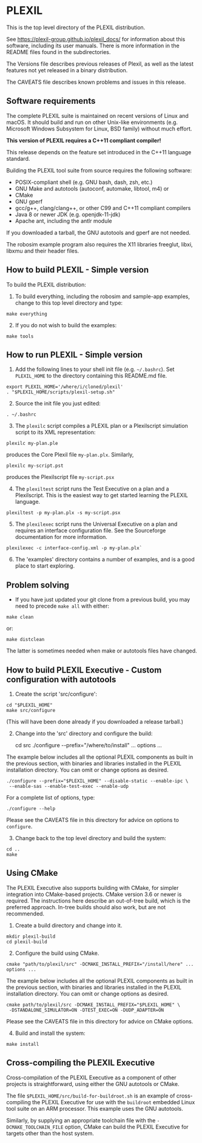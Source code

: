 # PLEXIL

This is the top level directory of the PLEXIL distribution.

See https://plexil-group.github.io/plexil_docs/ for information about
this software, including its user manuals.  There is more information
in the README files found in the subdirectories.

The Versions file describes previous releases of Plexil, as well as
the latest features not yet released in a binary distribution.

The CAVEATS file describes known problems and issues in this release.

## Software requirements

The complete PLEXIL suite is maintained on recent versions of Linux
and macOS.  It should build and run on other Unix-like environments
(e.g. Microsoft Windows Subsystem for Linux, BSD family) without much
effort.

**This version of PLEXIL requires a C++11 compliant compiler!**

This release depends on the feature set introduced in the C++11
language standard.

Building the PLEXIL tool suite from source requires the following
software:

* POSIX-compliant shell (e.g. GNU bash, dash, zsh, etc.)
* GNU Make and autotools (autoconf, automake, libtool, m4) or
* CMake
* GNU gperf
* gcc/g++, clang/clang++, or other C99 and C++11 compliant compilers
* Java 8 or newer JDK (e.g. openjdk-11-jdk)
* Apache ant, including the antlr module

If you downloaded a tarball, the GNU autotools and gperf are not
needed.

The robosim example program also requires the X11 libraries freeglut,
libxi, libxmu and their header files.

## How to build PLEXIL - Simple version

To build the PLEXIL distribution:

1. To build everything, including the robosim and sample-app examples,
change to this top level directory and type:

```
make everything
```

2. If you do not wish to build the examples:

```
make tools
```

## How to run PLEXIL - Simple version

1. Add the following lines to your shell init file (e.g. `~/.bashrc`).
Set `PLEXIL_HOME` to the directory containing this README.md file.

```
export PLEXIL_HOME='/where/i/cloned/plexil'
. "$PLEXIL_HOME/scripts/plexil-setup.sh"
```

2. Source the init file you just edited:

```
. ~/.bashrc
```

3. The `plexilc` script compiles a PLEXIL plan or a Plexilscript
simulation script to its XML representation:

```
plexilc my-plan.ple
```

produces the Core Plexil file `my-plan.plx`.  Similarly,

```
plexilc my-script.pst
```

produces the Plexilscript file `my-script.psx`

4. The `plexiltest` script runs the Test Executive on a plan and a
Plexilscript.  This is the easiest way to get started learning the
PLEXIL language.

```
plexiltest -p my-plan.plx -s my-script.psx
```

5. The `plexilexec` script runs the Universal Executive on a plan and
requires an interface configuration file. See the Sourceforge
documentation for more information.

```
plexilexec -c interface-config.xml -p my-plan.plx`
```

6. The 'examples' directory contains a number of examples, and is a
   good place to start exploring.

## Problem solving

* If you have just updated your git clone from a previous build, you may
need to precede `make all` with either:

```
make clean
```

or:

```
make distclean
```

The latter is sometimes needed when make or autotools files have
changed.

## How to build PLEXIL Executive - Custom configuration with autotools

1. Create the script 'src/configure':

```
cd "$PLEXIL_HOME"
make src/configure
```

(This will have been done already if you downloaded a release tarball.)

2. Change into the 'src' directory and configure the build:

    cd src
    ./configure --prefix="/where/to/install" ... options ...

The example below includes all the optional PLEXIL components as
built in the previous section, with binaries and libraries installed
in the PLEXIL installation directory.  You can omit or change
options as desired.

```
./configure --prefix="$PLEXIL_HOME" --disable-static --enable-ipc \
 --enable-sas --enable-test-exec --enable-udp
```

For a complete list of options, type:

```
./configure --help
```

Please see the CAVEATS file in this directory for advice on options
to `configure`.

3. Change back to the top level directory and build the system:

```
cd ..
make
```

Using CMake
-----------

The PLEXIL Executive also supports building with CMake, for simpler
integration into CMake-based projects.  CMake version 3.6 or newer is
required.  The instructions here describe an out-of-tree build, which
is the preferred approach.  In-tree builds should also work, but are
not recommended.

1. Create a build directory and change into it.

```
mkdir plexil-build
cd plexil-build
```

2. Configure the build using CMake.

```
cmake "path/to/plexil/src" -DCMAKE_INSTALL_PREFIX="/install/here" ... options ...
```

The example below includes all the optional PLEXIL components as built
in the previous section, with binaries and libraries installed in the
PLEXIL installation directory.  You can omit or change options as
desired.

```
cmake path/to/plexil/src -DCMAKE_INSTALL_PREFIX="$PLEXIL_HOME" \
 -DSTANDALONE_SIMULATOR=ON -DTEST_EXEC=ON -DUDP_ADAPTER=ON
 ```

Please see the CAVEATS file in this directory for advice on CMake options.

4. Build and install the system:

```
make install
```

## Cross-compiling the PLEXIL Executive

Cross-compilation of the PLEXIL Executive as a component of other
projects is straightforward, using either the GNU autotools or CMake.

The file `$PLEXIL_HOME/src/build-for-buildroot.sh` is an example of
cross-compiling the PLEXIL Executive for use with the `buildroot`
embedded Linux tool suite on an ARM processor.  This example uses the
GNU autotools.

Similarly, by supplying an appropriate toolchain file with the
`-DCMAKE_TOOLCHAIN_FILE` option, CMake can build the PLEXIL Executive
for targets other than the host system.
